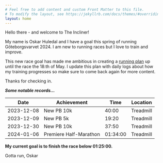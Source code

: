 ```yaml
---
# Feel free to add content and custom Front Matter to this file.
# To modify the layout, see https://jekyllrb.com/docs/themes/#overriding-theme-defaults
layout: home
---
```


Hello there - and welcome to The Incliner!

My name is Oskar Huledal and I have a goal this spring of running Göteborgsvarvet 2024. I am new to running races but I love to train and improve.

This new race goal has made me ambitious in creating a [running plan](/running-plan.markdown) up until the race the 18:th of May. I update this plan with daily logs about how my training progresses so make sure to come back again for more content.

Thanks for checking in.

***Some notable records...***

| Date       | Achievement                 | Time       | Location   |
|------------|-----------------------------|------------|------------|
| 2023-12-08 | New PB 10k                  | 40:00      | Treadmill  |
| 2023-12-09 | New PB 5k                   | 19:20      | Treadmill  |
| 2023-12-30 | New PB 10k                  | 37:50      | Treadmill  |
| 2024-01-06 | Premiere Half-Marathon      | 01:34:00   | Treadmill  |


**My current goal is to finish the race below 01:25:00.**

Gotta run, 
Oskar